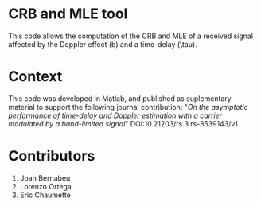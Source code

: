 # CRB and MLE tool 
This code allows the computation of the CRB and MLE of a received signal affected by the Doppler effect (b) and a time-delay (\tau).
# Context
This code was developed in Matlab, and published as suplementary material to support the following journal contribution: 
"_On the asymptotic performance of time-delay and Doppler estimation with a carrier modulated by a band-limited signal_"
DOI:10.21203/rs.3.rs-3539143/v1
# Contributors
1. Joan Bernabeu
2. Lorenzo Ortega
3. Eric Chaumette


   
